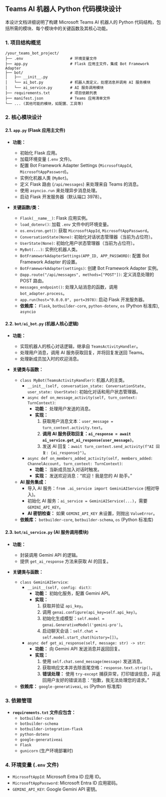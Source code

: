 ## Teams AI 机器人 Python 代码模块设计

本设计文档详细说明了构建 Microsoft Teams AI 机器人的 Python 代码结构，包括所需的模块、每个模块中的关键函数及其核心功能。

### 1. 项目结构概览

```
/your_teams_bot_project/
├── .env                     # 环境变量文件
├── app.py                   # Flask 应用主文件，集成 Bot Framework Adapter
├── bot/
│   ├── __init__.py
│   └── ai_bot.py            # 机器人类定义，处理消息并调用 AI 服务模块
│   └── ai_service.py        # AI 服务调用模块
├── requirements.txt         # 项目依赖列表
├── manifest.json            # Teams 应用清单文件
└── ... (其他可能的模块，如配置、工具等)
```

### 2. 核心模块设计

#### 2.1. `app.py` (Flask 应用主文件)

*   **功能：**
    *   初始化 Flask 应用。
    *   加载环境变量 (`.env` 文件)。
    *   配置 Bot Framework Adapter Settings (`MicrosoftAppId`, `MicrosoftAppPassword`)。
    *   实例化机器人类 (`MyBot`)。
    *   定义 Flask 路由 (`/api/messages`) 来处理来自 Teams 的消息。
    *   使用 `asyncio.run` 来处理异步消息处理。
    *   启动 Flask 开发服务器（默认端口 3978）。

*   **关键函数/类：**
    *   `Flask(__name__)`: Flask 应用实例。
    *   `load_dotenv()`: 加载 `.env` 文件中的环境变量。
    *   `os.environ.get()`: 获取 `MicrosoftAppId`, `MicrosoftAppPassword`。
    *   `ConversationState(None)`: 初始化对话状态管理器（当前为占位符）。
    *   `UserState(None)`: 初始化用户状态管理器（当前为占位符）。
    *   `MyBot(...)`: 实例化机器人类。
    *   `BotFrameworkAdapterSettings(APP_ID, APP_PASSWORD)`: 配置 Bot Framework Adapter 的设置。
    *   `BotFrameworkAdapter(settings)`: 创建 Bot Framework Adapter 实例。
    *   `@app.route("/api/messages", methods=["POST"])`: 定义消息处理的 POST 路由。
    *   `messages_endpoint()`: 处理入站消息的函数，调用 `bot_adapter.process`。
    *   `app.run(host="0.0.0.0", port=3978)`: 启动 Flask 开发服务器。
    *   **依赖库：** `Flask`, `botbuilder-core`, `python-dotenv`, `os` (Python 标准库), `asyncio`

#### 2.2. `bot/ai_bot.py` (机器人核心逻辑)

*   **功能：**
    *   实现机器人的核心对话逻辑，继承自 `TeamsActivityHandler`。
    *   处理用户消息，调用 AI 服务获取回复，并将回复发送回 Teams。
    *   处理新成员加入时的欢迎消息。

*   **关键类与函数：**
    *   `class MyBot(TeamsActivityHandler)`: 机器人的主类。
        *   `__init__(self, conversation_state: ConversationState, user_state: UserState)`: 初始化对话和用户状态管理器。
        *   `async def on_message_activity(self, turn_context: TurnContext)`:
            *   **功能：** 处理用户发送的消息。
            *   **实现：**
                1.  获取用户消息文本：`user_message = turn_context.activity.text`。
                2.  **调用 AI 服务获取回复：`ai_response = await ai_service.get_ai_response(user_message)`**。
                3.  发送 AI 回复：`await turn_context.send_activity(f"AI 回复: {ai_response}")`。
        *   `async def on_members_added_activity(self, members_added: ChannelAccount, turn_context: TurnContext)`:
            *   **功能：** 当新成员加入对话时触发。
            *   **实现：** 发送欢迎消息：“欢迎！我是您的 AI 助手。”
    *   **AI 服务集成：**
        *   导入 AI 服务：`from .ai_service import GeminiAIService` (相对导入)。
        *   初始化 AI 服务：`ai_service = GeminiAIService(...)`，需要 `GEMINI_API_KEY`。
        *   **AI 密钥检查：** 如果 `GEMINI_API_KEY` 未设置，则抛出 `ValueError`。
    *   **依赖库：** `botbuilder-core`, `botbuilder-schema`, `os` (Python 标准库)

#### 2.3. `bot/ai_service.py` (AI 服务调用模块)

*   **功能：**
    *   封装调用 Gemini API 的逻辑。
    *   提供 `get_ai_response` 方法来获取 AI 的回复。

*   **关键类与函数：**
    *   `class GeminiAIService`:
        *   `__init__(self, config: dict)`:
            *   **功能：** 初始化服务，配置 Gemini API。
            *   **实现：**
                1.  获取并验证 `api_key`。
                2.  调用 `genai.configure(api_key=self.api_key)`。
                3.  初始化生成模型：`self.model = genai.GenerativeModel('gemini-pro')`。
                4.  启动聊天会话：`self.chat = self.model.start_chat(history=[])`。
        *   `async def get_ai_response(self, message: str) -> str`:
            *   **功能：** 向 Gemini API 发送消息并返回回复。
            *   **实现：**
                1.  使用 `self.chat.send_message(message)` 发送消息。
                2.  获取响应文本并去除首尾空格：`response.text.strip()`。
                3.  **错误处理：** 使用 `try-except` 捕获异常，打印错误信息，并返回用户友好的错误消息：“抱歉，我无法处理您的请求。”
    *   **依赖库：** `google-generativeai`, `os` (Python 标准库)

### 3. 依赖管理

*   **`requirements.txt` 文件应包含：**
    *   `botbuilder-core`
    *   `botbuilder-schema`
    *   `botbuilder-integration-flask`
    *   `python-dotenv`
    *   `google-generativeai`
    *   `Flask`
    *   `gunicorn` (生产环境部署时)

### 4. 环境变量 (`.env` 文件)

*   `MicrosoftAppId`: Microsoft Entra ID 应用 ID。
*   `MicrosoftAppPassword`: Microsoft Entra ID 应用密码。
*   `GEMINI_API_KEY`: Google Gemini API 密钥。
